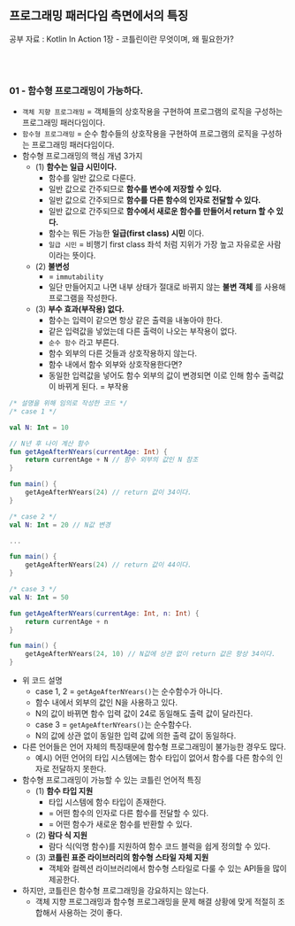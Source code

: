 ## 프로그래밍 패러다임 측면에서의 특징

공부 자료 : Kotlin In Action 1장 - 코틀린이란 무엇이며, 왜 필요한가?

<br></br>

### 01 - 함수형 프로그래밍이 가능하다.

- `객체 지향 프로그래밍` = 객체들의 상호작용을 구현하여 프로그램의 로직을 구성하는 프로그래밍 패러다임이다.
- `함수형 프로그래밍` = 순수 함수들의 상호작용을 구현하여 프로그램의 로직을 구성하는 프로그래밍 패러다임이다.
- 함수형 프로그래밍의 핵심 개념 3가지
  - (1) __함수는 일급 시민이다.__
    - 함수를 일반 값으로 다룬다.
    - 일반 값으로 간주되므로 __함수를 변수에 저장할 수 있다.__
    - 일반 값으로 간주되므로 __함수를 다른 함수의 인자로 전달할 수 있다.__
    - 일반 값으로 간주되므로 __함수에서 새로운 함수를 만들어서 return 할 수 있다.__
    - 함수는 뭐든 가능한 __일급(first class) 시민__ 이다.
    - `일급 시민` = 비행기 first class 좌석 처럼 지위가 가장 높고 자유로운 사람이라는 뜻이다.
  - (2) __불변성__
    - = `immutability` 
    - 일단 만들어지고 나면 내부 상태가 절대로 바뀌지 않는 __불변 객체__ 를 사용해 프로그램을 작성한다.
  - (3) __부수 효과(부작용) 없다.__
    - 함수는 입력이 같으면 항상 같은 출력을 내놓아야 한다.
    - 같은 입력값을 넣었는데 다른 출력이 나오는 부작용이 없다.
    - `순수 함수` 라고 부른다.
    - 함수 외부의 다른 것들과 상호작용하지 않는다.
    - 함수 내에서 함수 외부와 상호작용한다면?
    - 동일한 입력값을 넣어도 함수 외부의 값이 변경되면 이로 인해 함수 출력값이 바뀌게 된다. = 부작용
~~~kotlin
/* 설명을 위해 임의로 작성한 코드 */
/* case 1 */

val N: Int = 10 

// N년 후 나이 계산 함수
fun getAgeAfterNYears(currentAge: Int) {
    return currentAge + N // 함수 외부의 값인 N 참조
}

fun main() {
    getAgeAfterNYears(24) // return 값이 34이다.
}
~~~
~~~kotlin
/* case 2 */
val N: Int = 20 // N값 변경

...

fun main() {
    getAgeAfterNYears(24) // return 값이 44이다.
}
~~~
~~~kotlin
/* case 3 */
val N: Int = 50

fun getAgeAfterNYears(currentAge: Int, n: Int) {
    return currentAge + n
}

fun main() {
    getAgeAfterNYears(24, 10) // N값에 상관 없이 return 값은 항상 34이다.
}
~~~
- 위 코드 설명
  - case 1, 2 = `getAgeAfterNYears()`는 순수함수가 아니다.
  - 함수 내에서 외부의 값인 N을 사용하고 있다.
  - N의 값이 바뀌면 함수 입력 값이 24로 동일해도 출력 값이 달라진다.
  - case 3 = `getAgeAfterNYears()`는 순수함수다.
  - N의 값에 상관 없이 동일한 입력 값에 의한 출력 값이 동일하다.
- 다른 언어들은 언어 자체의 특징때문에 함수형 프로그래밍이 불가능한 경우도 많다.
  - 예시) 어떤 언어의 타입 시스템에는 함수 타입이 없어서 함수를 다른 함수의 인자로 전달하지 못한다.
- 함수형 프로그래밍이 가능할 수 있는 코틀린 언어적 특징
  - (1) __함수 타입 지원__
    - 타입 시스템에 함수 타입이 존재한다.
    - = 어떤 함수의 인자로 다른 함수를 전달할 수 있다.
    - = 어떤 함수가 새로운 함수를 반환할 수 있다.
  - (2) __람다 식 지원__
    - 람다 식(익명 함수)를 지원하여 함수 코드 블럭을 쉽게 정의할 수 있다.
  - (3) __코틀린 표준 라이브러리의 함수형 스타일 자체 지원__
    - 객체와 컬렉션 라이브러리에서 함수형 스타일로 다룰 수 있는 API들을 많이 제공한다.
- 하지만, 코틀린은 함수형 프로그래밍을 강요하지는 않는다.
  - 객체 지향 프로그래밍과 함수형 프로그래밍을 문제 해결 상황에 맞게 적절히 조합해서 사용하는 것이 좋다.

<br></br>